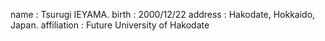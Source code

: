 name : Tsurugi IEYAMA.
birth : 2000/12/22
address : Hakodate, Hokkaido, Japan.
affiliation : Future University of Hakodate
